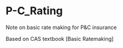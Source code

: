# P-C_Rating

Note on basic rate making for P&C insurance

Based on CAS textbook [Basic Ratemaking]
